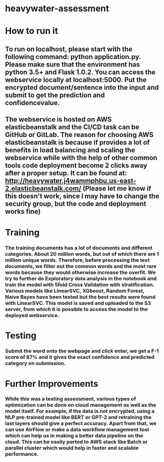 # heavywater-assessment

# How to run it
## To run on localhost, please start with the following command: python application.py. Please make sure that the environment has python 3.5+ and Flask 1.0.2. You can access the webservice locally at localhost:5000. Put the encrypted document/sentence into the input and submit to get the prediction and confidencevalue.

## The webservice is hosted on  AWS elasticbeanstalk and the CI/CD task can be GitHub or GitLab. The reason for choosing AWS elasticbeanstalk is because if provides a lot of benefits in load balancing and scaling the webservice while with the help of other common tools code deployment become 2 clicks away after a proper setup. It can be found at: http://heavywater.j4wammphbu.us-east-2.elasticbeanstalk.com/ (Please let me know if this doesn't work, since I may have to change the security group, but the code and deployment works fine)


# Training
### The training documents has a lot of documents and different categories. About 20 million words, but out of which there are 1 million unique words. Therefore, before processing the text documents, we filter out the common words and the most rare words because they would otherwise increase the overfit. We try to further do Exploratory data analysis in the notebook and train the model with 5fold Cross Validation with stratification. Various models like LinearSVC, XGboost, Random Forest, Naive Bayes have been tested but the best results were found with LinearSVC. This model is saved and uploaded to the S3 server, from which it is possible to access the model to the deployed webservice.  

# Testing
### Submit the word onto the webpage and click enter, we get a F-1 score of 87% and it gives the exact confidence and predicted category on submission.

# Further Improvements
### While this was a testing assessment, various types of optimization can be done on cloud management as well as the model itself. For example, if the data is not encrypted, using a NLP pre-trained model like BERT or GPT-2 and retraining the last layers should give a perfect accuracy. Apart from that, we can use AirFlow or make a data workflow management tool which can help us in making a better data pipeline on the cloud. This can be easily ported to AWS stack like Batch or parallel cluster which would help in faster and scalable performance. 
